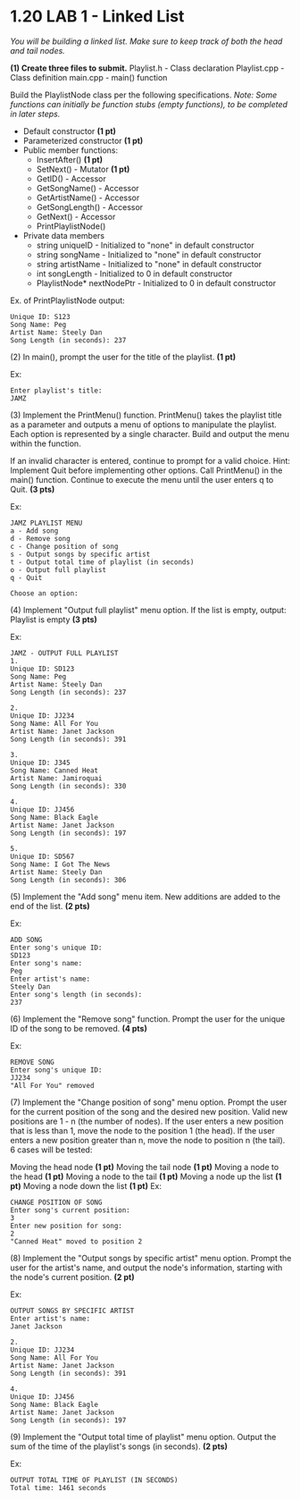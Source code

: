 # 1.20 LAB 1 - Linked List
*You will be building a linked list. Make sure to keep track of both the head and tail nodes.*

**(1) Create three files to submit.**
Playlist.h - Class declaration
Playlist.cpp - Class definition
main.cpp - main() function

Build the PlaylistNode class per the following specifications. 
*Note: Some functions can initially be function stubs (empty functions), to be completed in later steps.*

- Default constructor **(1 pt)**
- Parameterized constructor **(1 pt)**
- Public member functions:
    - InsertAfter() **(1 pt)**
    - SetNext() - Mutator **(1 pt)**
    - GetID() - Accessor
    - GetSongName() - Accessor
    - GetArtistName() - Accessor
    - GetSongLength() - Accessor
    - GetNext() - Accessor
    - PrintPlaylistNode()
- Private data members
    - string uniqueID - Initialized to "none" in default constructor
    - string songName - Initialized to "none" in default constructor
    - string artistName - Initialized to "none" in default constructor
    - int songLength - Initialized to 0 in default constructor
    - PlaylistNode* nextNodePtr - Initialized to 0 in default constructor

Ex. of PrintPlaylistNode output:
```
Unique ID: S123
Song Name: Peg
Artist Name: Steely Dan
Song Length (in seconds): 237
```

(2) In main(), prompt the user for the title of the playlist. **(1 pt)**

Ex:
```
Enter playlist's title:
JAMZ 
```

(3) Implement the PrintMenu() function. PrintMenu() takes the playlist title as a parameter and outputs a menu of options to manipulate the playlist. Each option is represented by a single character. Build and output the menu within the function.

If an invalid character is entered, continue to prompt for a valid choice. Hint: Implement Quit before implementing other options. Call PrintMenu() in the main() function. Continue to execute the menu until the user enters q to Quit. **(3 pts)**

Ex:
```
JAMZ PLAYLIST MENU
a - Add song
d - Remove song
c - Change position of song
s - Output songs by specific artist
t - Output total time of playlist (in seconds)
o - Output full playlist
q - Quit

Choose an option:
```

(4) Implement "Output full playlist" menu option. If the list is empty, output: Playlist is empty **(3 pts)**

Ex:
```
JAMZ - OUTPUT FULL PLAYLIST
1.
Unique ID: SD123
Song Name: Peg
Artist Name: Steely Dan
Song Length (in seconds): 237

2.
Unique ID: JJ234
Song Name: All For You
Artist Name: Janet Jackson
Song Length (in seconds): 391

3.
Unique ID: J345
Song Name: Canned Heat
Artist Name: Jamiroquai
Song Length (in seconds): 330

4.
Unique ID: JJ456
Song Name: Black Eagle
Artist Name: Janet Jackson
Song Length (in seconds): 197

5. 
Unique ID: SD567
Song Name: I Got The News
Artist Name: Steely Dan
Song Length (in seconds): 306
```

(5) Implement the "Add song" menu item. New additions are added to the end of the list. **(2 pts)**

Ex:
```
ADD SONG
Enter song's unique ID:
SD123
Enter song's name:
Peg
Enter artist's name:
Steely Dan
Enter song's length (in seconds):
237
```

(6) Implement the "Remove song" function. Prompt the user for the unique ID of the song to be removed. **(4 pts)**

Ex:
```
REMOVE SONG
Enter song's unique ID:
JJ234
"All For You" removed
```

(7) Implement the "Change position of song" menu option. Prompt the user for the current position of the song and the desired new position. Valid new positions are 1 - n (the number of nodes). If the user enters a new position that is less than 1, move the node to the position 1 (the head). If the user enters a new position greater than n, move the node to position n (the tail). 6 cases will be tested:

Moving the head node **(1 pt)**
Moving the tail node **(1 pt)**
Moving a node to the head **(1 pt)**
Moving a node to the tail **(1 pt)**
Moving a node up the list **(1 pt)**
Moving a node down the list **(1 pt)**
Ex:
```
CHANGE POSITION OF SONG
Enter song's current position:
3
Enter new position for song:
2
"Canned Heat" moved to position 2
```

(8) Implement the "Output songs by specific artist" menu option. Prompt the user for the artist's name, and output the node's information, starting with the node's current position. **(2 pt)**

Ex:
```
OUTPUT SONGS BY SPECIFIC ARTIST
Enter artist's name:
Janet Jackson

2.
Unique ID: JJ234
Song Name: All For You
Artist Name: Janet Jackson
Song Length (in seconds): 391

4.
Unique ID: JJ456
Song Name: Black Eagle
Artist Name: Janet Jackson
Song Length (in seconds): 197
```

(9) Implement the "Output total time of playlist" menu option. Output the sum of the time of the playlist's songs (in seconds). **(2 pts)**

Ex:
```
OUTPUT TOTAL TIME OF PLAYLIST (IN SECONDS)
Total time: 1461 seconds
```